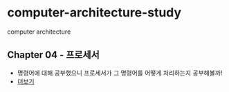 # computer-architecture-study
computer architecture

## Chapter 04 - 프로세서

- 명령어에 대해 공부했으니 프로세서가 그 명령어를 어떻게 처리하는지 공부해볼까!
- [더보기][ch04-link]

[ch04-link]: ./ch04-processor/index.md